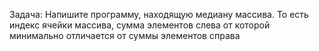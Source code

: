 Задача:
Напишите программу, находящую медиану массива. То есть индекс ячейки массива, сумма элементов слева от которой минимально отличается от суммы элементов справа
